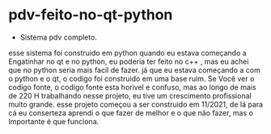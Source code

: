 # pdv-feito-no-qt-python
- Sistema pdv completo. 

esse sistema foi construido em python quando eu estava  começando a Engatinhar no qt e no python, 
eu poderia ter feito no c++ , mas eu achei que no python seria mais facil de fazer. 
já que eu estava começando a com o python e o qt, o codigo  foi construido em uma base ruim.
Se Você ver o  codigo fonte,  o codigo fonte esta horivel e confuso, mas ao  longo de mais de 220 H trabalhando nesse projeto,
eu tive um crescimento profissional muito grande. esse projeto começou a ser construido em 11/2021, 
de lá para cá eu conserteza aprendi o que fazer de melhor e o que não fazer, mas o Importante é que funciona.
